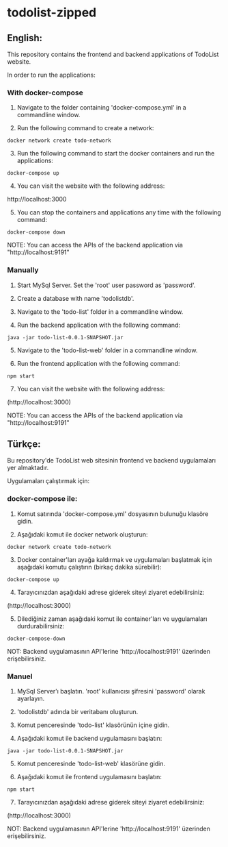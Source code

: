 # todolist-zipped

## English:

This repository contains the frontend and backend applications of TodoList website.

In order to run the applications:

### With docker-compose

1. Navigate to the folder containing 'docker-compose.yml' in a commandline window.

2. Run the following command to create a network:

```
docker network create todo-network
```

3. Run the following command to start the docker containers and run the applications:

```
docker-compose up
```

4. You can visit the website with the following address:

http://localhost:3000

5. You can stop the containers and applications any time with the following command:

```
docker-compose down
```

NOTE: You can access the APIs of the backend application via "http://localhost:9191"


### Manually

1. Start MySql Server. Set the 'root' user password as 'password'.

2. Create a database with name 'todolistdb'.

3. Navigate to the 'todo-list' folder in a commandline window.

4. Run the backend application with the following command: 

```
java -jar todo-list-0.0.1-SNAPSHOT.jar
```

5. Navigate to the 'todo-list-web' folder in a commandline window.

6. Run the frontend application with the following command:

```
npm start
```

7. You can visit the website with the following address:

(http://localhost:3000)

NOTE: You can access the APIs of the backend application via "http://localhost:9191"




## Türkçe:

Bu repository'de TodoList web sitesinin frontend ve backend uygulamaları yer almaktadır.

Uygulamaları çalıştırmak için:

### docker-compose ile:

1. Komut satırında 'docker-compose.yml' dosyasının bulunuğu klasöre gidin.

2. Aşağıdaki komut ile docker network oluşturun:

```
docker network create todo-network
```

3. Docker container'ları ayağa kaldırmak ve uygulamaları başlatmak için aşağıdaki komutu çalıştırın (birkaç dakika sürebilir):

```
docker-compose up
```

4. Tarayıcınızdan aşağıdaki adrese giderek siteyi ziyaret edebilirsiniz:

(http://localhost:3000)

5. Dilediğiniz zaman aşağıdaki komut ile container'ları ve uygulamaları durdurabilirsiniz:

```
docker-compose-down
```

NOT: Backend uygulamasının API'lerine 'http://localhost:9191' üzerinden erişebilirsiniz.


### Manuel

1. MySql Server'ı başlatın. 'root' kullanıcısı şifresini 'password' olarak ayarlayın.

2. 'todolistdb' adında bir veritabanı oluşturun.

3. Komut penceresinde 'todo-list' klasörünün içine gidin.

4. Aşağıdaki komut ile backend uygulamasını başlatın:

```
java -jar todo-list-0.0.1-SNAPSHOT.jar
```

5. Komut penceresinde 'todo-list-web' klasörüne gidin.

6. Aşağıdaki komut ile frontend uygulamasını başlatın:

```
npm start
```

7. Tarayıcınızdan aşağıdaki adrese giderek siteyi ziyaret edebilirsiniz:

(http://localhost:3000)

NOT: Backend uygulamasının API'lerine 'http://localhost:9191' üzerinden erişebilirsiniz.

